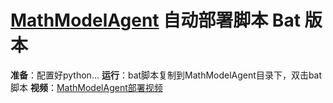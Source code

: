 # [MathModelAgent](https://github.com/jihe520/MathModelAgent) 自动部署脚本 Bat 版本

**准备**：配置好python...
**运行**：bat脚本复制到MathModelAgent目录下，双击bat脚本
**视频**：[MathModelAgent部署视频](../assets/auto_setup_run(v-bat).mp4)
